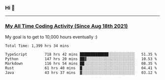 ### Hi 🙂

---

### <a href="https://wakatime.com/@Eroxl">My All Time Coding Activity (Since Aug 18th 2021)</a>
My goal is to get to 10,000 hours eventually :)
<!--START_SECTION:waka-->

```txt
Total Time: 1,399 hrs 34 mins

TypeScript        718 hrs 42 mins █████████████░░░░░░░░░░░░   51.35 %
Python            147 hrs 20 mins ██▓░░░░░░░░░░░░░░░░░░░░░░   10.53 %
Markdown          116 hrs 54 mins ██░░░░░░░░░░░░░░░░░░░░░░░   08.35 %
Rust              61 hrs 40 mins  █░░░░░░░░░░░░░░░░░░░░░░░░   04.41 %
Java              43 hrs 37 mins  ▓░░░░░░░░░░░░░░░░░░░░░░░░   03.12 %
```

<!--END_SECTION:waka-->
